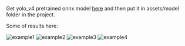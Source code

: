 Get yolo_v4 pretrained onnx model [here](https://github.com/onnx/models/tree/main/vision/object_detection_segmentation/yolov4/model) and then put it in assets/model folder in the project.

Some of results here:

![example1](`ML_ObjectDetection\Assets\Output\bus_pedestrian._yoloed.jpg`)
![example2](`ML_ObjectDetection\Assets\Output\cat._yoloed.jpg`)
![example3](`ML_ObjectDetection\Assets\Output\cat_bird._yoloed.jpg`)
![example4](`ML_ObjectDetection\Assets\Output\laptop._yoloed.jpg`)
